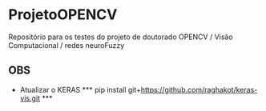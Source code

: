# ProjetoOPENCV
Repositório para os testes do projeto de doutorado OPENCV / Visão Computacional / redes neuroFuzzy

## OBS
- Atualizar o KERAS *** pip install git+https://github.com/raghakot/keras-vis.git *** 
